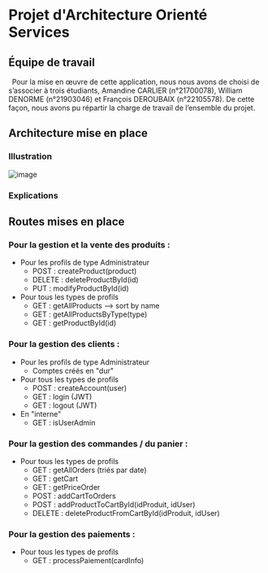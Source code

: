 # Projet d'Architecture Orienté Services

## Équipe de travail

&ensp;Pour la mise en œuvre de cette application, nous nous avons de choisi de s’associer à trois étudiants, Amandine CARLIER (n°21700078), William DENORME (n°21903046) et François DEROUBAIX (n°22105578). De cette façon, nous avons pu répartir la charge de travail de l’ensemble du projet.

## Architecture mise en place

### Illustration

![image](https://user-images.githubusercontent.com/74269323/231555103-cef0e5ec-6b9a-40b4-9a39-51a9994dc203.png)

### Explications

## Routes mises en place

### Pour la gestion et la vente des produits :
* Pour les profils de type Administrateur
  * POST : createProduct(product)
  * DELETE : deleteProductById(id)
  * PUT : modifyProductById(id)
* Pour tous les types de profils
  * GET : getAllProducts --> sort by name
  * GET : getAllProductsByType(type)
  * GET : getProductById(id)

### Pour la gestion des clients :
* Pour les profils de type Administrateur
  * Comptes créés en "dur"
* Pour tous les types de profils
  * POST : createAccount(user)
  * GET : login (JWT)
  * GET : logout (JWT)
* En "interne"
  * GET : isUserAdmin

### Pour la gestion des commandes / du panier :
* Pour tous les types de profils
  * GET : getAllOrders (triés par date)
  * GET : getCart
  * GET : getPriceOrder
  * POST : addCartToOrders
  * POST : addProductToCartById(idProduit, idUser)
  * DELETE : deleteProductFromCartById(idProduit, idUser)

### Pour la gestion des paiements :
* Pour tous les types de profils
  * GET : processPaiement(cardInfo)
